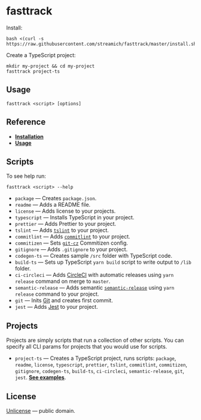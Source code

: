 # fasttrack

Install:

```shell
bash <(curl -s https://raw.githubusercontent.com/streamich/fasttrack/master/install.sh)
```

Create a TypeScript project:

```shell
mkdir my-project && cd my-project
fasttrack project-ts
```


## Usage

```shell
fasttrack <script> [options]
```


## Reference

- [__Installation__](./docs/installation.md)
- [__Usage__](./docs/usage.md)


## Scripts

To see help run:

```shell
fasttrack <script> --help
```

- `package` &mdash; Creates `package.json`.
- `readme` &mdash; Adds a README file.
- `license` &mdash; Adds license to your projects.
- `typescript` &mdash; Installs TypeScript in your project.
- `prettier` &mdash; Adds Prettier to your project.
- `tslint` &mdash; Adds [`tslint`](https://palantir.github.io/tslint/) to your project.
- `commitlint` &mdash; Adds [`commitlint`](https://marionebl.github.io/commitlint/#/) to your project.
- `commitizen` &mdash; Sets [`git-cz`](https://github.com/streamich/git-cz) Commitizen config.
- `gitignore` &mdash; Adds `.gitignore` to your project.
- `codegen-ts` &mdash; Creates sample `/src` folder with TypeScript code.
- `build-ts` &mdash; Sets up TypeScript `yarn build` script to write output to `/lib` folder.
- `ci-circleci` &mdash; Adds [CircleCI](https://circleci.com/) with automatic releases using `yarn release` command on merge to `master`.
- `semantic-release` &mdash; Adds semantic [`semantic-release`](https://semantic-release.gitbook.io/semantic-release/) using `yarn release` command to your project.
- `git` &mdash; Inits [Git](https://git-scm.com/) and creates first commit.
- `jest` &mdash; Adds [Jest](https://jestjs.io/) to your project.


## Projects

Projects are simply scripts that run a collection of other scripts. You can specify all CLI params
for projects that you would use for scripts.

- `project-ts` &mdash; Creates a TypeScript project, runs scripts: `package`, `readme`, `license`,
  `typescript`, `prettier`, `tslint`, `commitlint`, `commitizen`, `gitignore`, `codegen-ts`,
  `build-ts`, `ci-circleci`, `semantic-release`, `git`, `jest`. [__See examples__](./docs/project-ts.md).


## License

[Unlicense](LICENSE) &mdash; public domain.

